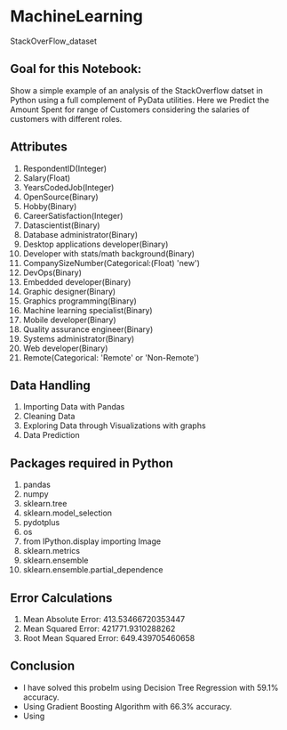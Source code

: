 # MachineLearning
StackOverFlow_dataset
## Goal for this Notebook:
Show a simple example of an analysis of the StackOverflow datset in Python using a full complement of PyData utilities. Here we Predict the Amount Spent for range of Customers considering the salaries of customers with different roles.

## Attributes
1)  RespondentID(Integer)
2)  Salary(Float)
3)  YearsCodedJob(Integer)
4)  OpenSource(Binary)
5)  Hobby(Binary)
6)  CareerSatisfaction(Integer)
7)  Datascientist(Binary)
8)  Database administrator(Binary)
9)  Desktop applications developer(Binary)
10) Developer with stats/math background(Binary)
11) CompanySizeNumber(Categorical:(Float) 'new')
12) DevOps(Binary)
13) Embedded developer(Binary)
14) Graphic designer(Binary)
15) Graphics programming(Binary)
16) Machine learning specialist(Binary)
17) Mobile developer(Binary)
18) Quality assurance engineer(Binary)
19) Systems administrator(Binary)
20) Web developer(Binary)
21) Remote(Categorical: 'Remote' or 'Non-Remote')

## Data Handling
1) Importing Data with Pandas
2) Cleaning Data
3) Exploring Data through Visualizations with graphs
4) Data Prediction

## Packages required in Python
1)  pandas
2)  numpy
3)  sklearn.tree
4)  sklearn.model_selection
5)  pydotplus
6)  os
7)  from IPython.display importing Image
8)  sklearn.metrics
9)  sklearn.ensemble
10) sklearn.ensemble.partial_dependence

## Error Calculations
1) Mean Absolute Error: 413.53466720353447
2) Mean Squared Error: 421771.9310288262
3) Root Mean Squared Error: 649.439705460658

## Conclusion
- I have solved this probelm using Decision Tree Regression with 59.1% accuracy.
- Using Gradient Boosting Algorithm with 66.3% accuracy.
- Using 

